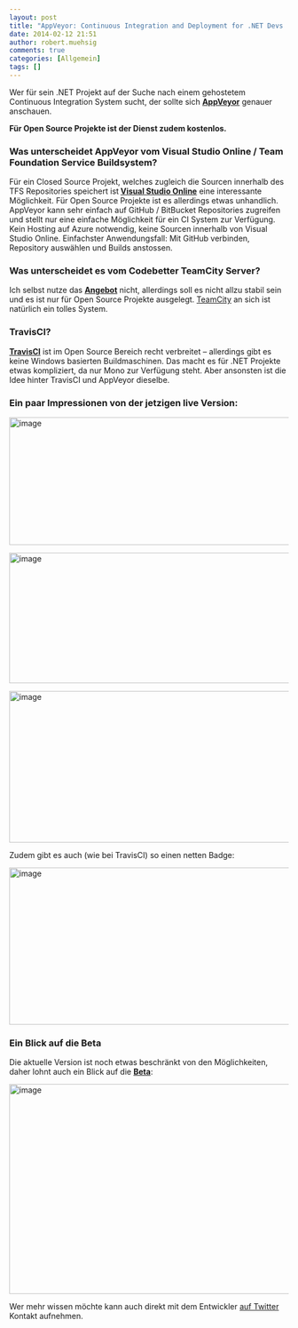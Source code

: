 ```yaml
---
layout: post
title: "AppVeyor: Continuous Integration and Deployment for .NET Devs  - TravisCI für .NET Devs"
date: 2014-02-12 21:51
author: robert.muehsig
comments: true
categories: [Allgemein]
tags: []
---
```

<p>Wer für sein .NET Projekt auf der Suche nach einem gehostetem Continuous Integration System sucht, der sollte sich <a href="http://www.appveyor.com/"><strong>AppVeyor</strong></a> genauer anschauen.</p> <p><strong>Für Open Source Projekte ist der Dienst zudem kostenlos.</strong></p> <h3>Was unterscheidet AppVeyor vom Visual Studio Online / Team Foundation Service Buildsystem?</h3> <p>Für ein Closed Source Projekt, welches zugleich die Sourcen innerhalb des TFS Repositories speichert ist<strong> </strong><a href="http://www.visualstudio.com/"><strong>Visual Studio Online</strong></a> eine interessante Möglichkeit. Für Open Source Projekte ist es allerdings etwas unhandlich. AppVeyor kann sehr einfach auf GitHub / BitBucket Repositories zugreifen und stellt nur eine einfache Möglichkeit für ein CI System zur Verfügung. Kein Hosting auf Azure notwendig, keine Sourcen innerhalb von Visual Studio Online. Einfachster Anwendungsfall: Mit GitHub verbinden, Repository auswählen und Builds anstossen.</p> <h3>Was unterscheidet es vom Codebetter TeamCity Server?</h3> <p>Ich selbst nutze das <a href="http://codebetter.com/codebetter-ci/"><strong>Angebot</strong></a> nicht, allerdings soll es nicht allzu stabil sein und es ist nur für Open Source Projekte ausgelegt. <a href="http://blog.codeinside.eu/?s=teamcity">TeamCity</a> an sich ist natürlich ein tolles System.</p> <h3>TravisCI?</h3> <p><a href="https://travis-ci.org/"><strong>TravisCI</strong></a> ist im Open Source Bereich recht verbreitet – allerdings gibt es keine Windows basierten Buildmaschinen. Das macht es für .NET Projekte etwas kompliziert, da nur Mono zur Verfügung steht. Aber ansonsten ist die Idee hinter TravisCI und AppVeyor dieselbe.</p> <h3>Ein paar Impressionen von der jetzigen live Version:</h3> <p><a href="http://blog.codeinside.eu/wp-content/uploads/image1991.png"><img title="image" style="border-top: 0px; border-right: 0px; background-image: none; border-bottom: 0px; padding-top: 0px; padding-left: 0px; border-left: 0px; display: inline; padding-right: 0px" border="0" alt="image" src="http://blog.codeinside.eu/wp-content/uploads/image_thumb1127.png" width="570" height="230"></a></p> <p><a href="http://blog.codeinside.eu/wp-content/uploads/image1992.png"><img title="image" style="border-top: 0px; border-right: 0px; background-image: none; border-bottom: 0px; padding-top: 0px; padding-left: 0px; border-left: 0px; display: inline; padding-right: 0px" border="0" alt="image" src="http://blog.codeinside.eu/wp-content/uploads/image_thumb1128.png" width="570" height="235"></a></p> <p><a href="http://blog.codeinside.eu/wp-content/uploads/image1993.png"><img title="image" style="border-top: 0px; border-right: 0px; background-image: none; border-bottom: 0px; padding-top: 0px; padding-left: 0px; border-left: 0px; display: inline; padding-right: 0px" border="0" alt="image" src="http://blog.codeinside.eu/wp-content/uploads/image_thumb1129.png" width="570" height="273"></a></p> <p>Zudem gibt es auch (wie bei TravisCI) so einen netten Badge:</p> <p><a href="http://blog.codeinside.eu/wp-content/uploads/image1994.png"><img title="image" style="border-top: 0px; border-right: 0px; background-image: none; border-bottom: 0px; padding-top: 0px; padding-left: 0px; border-left: 0px; display: inline; padding-right: 0px" border="0" alt="image" src="http://blog.codeinside.eu/wp-content/uploads/image_thumb1130.png" width="570" height="283"></a></p> <h3>Ein Blick auf die Beta</h3> <p>Die aktuelle Version ist noch etwas beschränkt von den Möglichkeiten, daher lohnt auch ein Blick auf die <a href="https://ci-beta.appveyor.com"><strong>Beta</strong></a>:</p> <p><a href="http://blog.codeinside.eu/wp-content/uploads/image1995.png"><img title="image" style="border-top: 0px; border-right: 0px; background-image: none; border-bottom: 0px; padding-top: 0px; padding-left: 0px; border-left: 0px; display: inline; padding-right: 0px" border="0" alt="image" src="http://blog.codeinside.eu/wp-content/uploads/image_thumb1131.png" width="570" height="378"></a></p> <p>Wer mehr wissen möchte kann auch direkt mit dem Entwickler <a href="https://twitter.com/appveyor">auf Twitter</a> Kontakt aufnehmen.</p>
